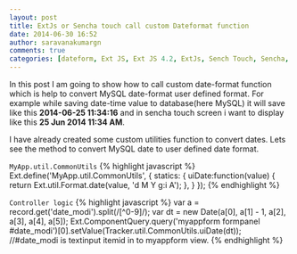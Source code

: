 ```yaml
---
layout: post
title: ExtJs or Sencha touch call custom Dateformat function
date: 2014-06-30 16:52
author: saravanakumargn
comments: true
categories: [dateform, Ext JS, Ext JS 4.2, ExtJs, Sench Touch, Sencha, Sencha Touch 2.3, senchatouch, util functions]
---
```


In this post I am going to show how to call custom date-format function which is help to convert MySQL date-format user defined format. For example while saving date-time value to database(here MySQL) it will save like this **2014-06-25 11:34:16** and in sencha touch screen i want to display like this **25 Jun 2014 11:34 AM**.

I have already created some custom utilities function to convert dates. Lets see the method to convert MySQL date to user defined date format.

`MyApp.util.CommonUtils`
{% highlight javascript %} 
Ext.define('MyApp.util.CommonUtils', {
    statics: {
        uiDate:function(value) {
            return Ext.util.Format.date(value, 'd M Y g:i A');
        },
    }
});
{% endhighlight %}

`Controller logic`
{% highlight javascript %} 
var a = record.get('date_modi').split(/[^0-9]/);
var dt = new Date(a[0], a[1] - 1, a[2], a[3], a[4], a[5]);
Ext.ComponentQuery.query('myappform formpanel #date_modi')[0].setValue(Tracker.util.CommonUtils.uiDate(dt));
//#date_modi is textinput itemid in to myappform view.
{% endhighlight %}
